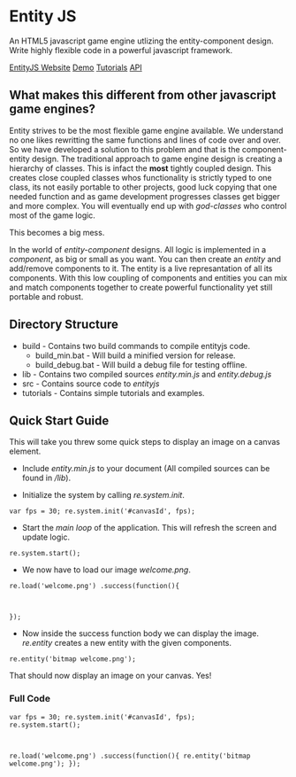 # Entity JS
An HTML5 javascript game engine utlizing the entity-component design. Write highly flexible code in a powerful javascript framework.

[EntityJS Website](entityjs.com) [Demo](entityjs.com/demo) [Tutorials](entityjs.com/tutorials) [API](entityjs.com/api)

## What makes this different from other javascript game engines?
Entity strives to be the most flexible game engine available. We understand no one likes rewritting the same functions and lines of code over and over. So we have developed a solution to this problem and that is the component-entity design. The traditional approach to game engine design is creating a hierarchy of classes. This is infact the **most** tightly coupled design. This creates close coupled classes whos functionality is strictly typed to one class, its not easily portable to other projects, good luck copying that one needed function and as game development progresses classes get bigger and more complex. You will eventually end up with *god-classes* who control most of the game logic.

This becomes a big mess.

In the world of *entity-component* designs. All logic is implemented in a *component*, as big or small as you want. You can then create an *entity* and add/remove components to it. The entity is a live represantation of all its components. With this low coupling of components and entities you can mix and match components together to create powerful functionality yet still portable and robust.

## Directory Structure

* build - Contains two build commands to compile entityjs code.
	* build_min.bat - Will build a minified version for release.
	* build_debug.bat - Will build a debug file for testing offline.
* lib - Contains two compiled sources *entity.min.js* and *entity.debug.js*
* src - Contains source code to *entityjs*
* tutorials - Contains simple tutorials and examples.

## Quick Start Guide
This will take you threw some quick steps to display an image on a canvas element.

* Include *entity.min.js* to your document (All compiled sources can be found in */lib*).

* Initialize the system by calling *re.system.init*.

`var fps = 30;
re.system.init('#canvasId', fps);`

* Start the *main loop* of the application. This will refresh the screen and update logic.

`re.system.start();`

* We now have to load our image *welcome.png*.

<code>re.load('welcome.png')
.success(function(){

});</code>

* Now inside the success function body we can display the image. *re.entity* creates a new entity with the given components.

`re.entity('bitmap welcome.png');`

That should now display an image on your canvas. Yes!

### Full Code
<code>var fps = 30;
re.system.init('#canvasId', fps);
re.system.start();

re.load('welcome.png')
.success(function(){
	re.entity('bitmap welcome.png');
});</code>